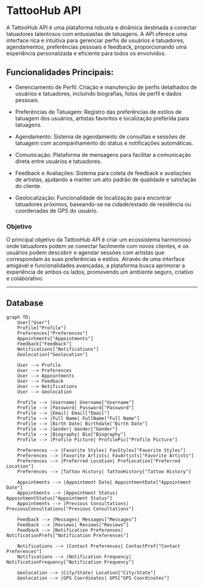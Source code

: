# TattooHub API
A TattooHub API é uma plataforma robusta e dinâmica destinada a conectar tatuadores talentosos com entusiastas de tatuagens. A API oferece uma interface rica e intuitiva para gerenciar perfis de usuários e tatuadores, agendamentos, preferências pessoais e feedback, proporcionando uma experiência personalizada e eficiente para todos os envolvidos.

## Funcionalidades Principais:

- Gerenciamento de Perfil: Criação e manutenção de perfis detalhados de usuários e tatuadores, incluindo biografias, fotos de perfil e dados pessoais.

- Preferências de Tatuagem: Registro das preferências de estilos de tatuagem dos usuários, artistas favoritos e localização preferida para tatuagens.

- Agendamento: Sistema de agendamento de consultas e sessões de tatuagem com acompanhamento do status e notificações automáticas.

- Comunicação: Plataforma de mensagens para facilitar a comunicação direta entre usuários e tatuadores.

- Feedback e Avaliações: Sistema para coleta de feedback e avaliações de artistas, ajudando a manter um alto padrão de qualidade e satisfação do cliente.

- Geolocalização: Funcionalidade de localização para encontrar tatuadores próximos, baseando-se na cidade/estado de residência ou coordenadas de GPS do usuário.

### Objetivo
O principal objetivo da TattooHub API é criar um ecossistema harmonioso onde tatuadores podem se conectar facilmente com novos clientes, e os usuários podem descobrir e agendar sessões com artistas que correspondam às suas preferências e estilos. Através de uma interface amigável e funcionalidades avançadas, a plataforma busca aprimorar a experiência de ambos os lados, promovendo um ambiente seguro, criativo e colaborativo.

--- 
## Database
```mermaid
graph TD;
    User["User"]
    Profile["Profile"]
    Preferences["Preferences"]
    Appointments["Appointments"]
    Feedback["Feedback"]
    Notifications["Notifications"]
    Geolocation["Geolocation"]

    User --> Profile
    User --> Preferences
    User --> Appointments
    User --> Feedback
    User --> Notifications
    User --> Geolocation

    Profile --> |Username| Username["Username"]
    Profile --> |Password| Password["Password"]
    Profile --> |Email| Email["Email"]
    Profile --> |Full Name| FullName["Full Name"]
    Profile --> |Birth Date| Birthdate["Birth Date"]
    Profile --> |Gender| Gender["Gender"]
    Profile --> |Biography| Bio["Biography"]
    Profile --> |Profile Picture| ProfilePic["Profile Picture"]

    Preferences --> |Favorite Styles| FavStyles["Favorite Styles"]
    Preferences --> |Favorite Artists| FavArtists["Favorite Artists"]
    Preferences --> |Preferred Location| PrefLocation["Preferred Location"]
    Preferences --> |Tattoo History| TattooHistory["Tattoo History"]

    Appointments --> |Appointment Date| AppointmentDate["Appointment Date"]
    Appointments --> |Appointment Status| AppointmentStatus["Appointment Status"]
    Appointments --> |Previous Consultations| PreviousConsultations["Previous Consultations"]

    Feedback --> |Messages| Messages["Messages"]
    Feedback --> |Reviews| Reviews["Reviews"]
    Feedback --> |Notification Preferences| NotificationPrefs["Notification Preferences"]

    Notifications --> |Contact Preferences| ContactPref["Contact Preferences"]
    Notifications --> |Notification Frequency| NotificationFrequency["Notification Frequency"]

    Geolocation --> |City/State| Location["City/State"]
    Geolocation --> |GPS Coordinates| GPS["GPS Coordinates"]
```
